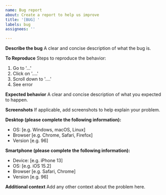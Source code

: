 ```yaml
---
name: Bug report
about: Create a report to help us improve
title: '[BUG] '
labels: bug
assignees: ''

---
```


**Describe the bug**
A clear and concise description of what the bug is.

**To Reproduce**
Steps to reproduce the behavior:
1. Go to '...'
2. Click on '....'
3. Scroll down to '....'
4. See error

**Expected behavior**
A clear and concise description of what you expected to happen.

**Screenshots**
If applicable, add screenshots to help explain your problem.

**Desktop (please complete the following information):**
 - OS: [e.g. Windows, macOS, Linux]
 - Browser [e.g. Chrome, Safari, Firefox]
 - Version [e.g. 96]

**Smartphone (please complete the following information):**
 - Device: [e.g. iPhone 13]
 - OS: [e.g. iOS 15.2]
 - Browser [e.g. Safari, Chrome]
 - Version [e.g. 96]

**Additional context**
Add any other context about the problem here.
